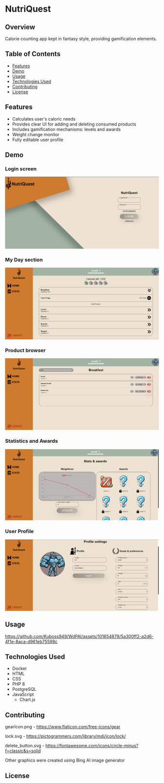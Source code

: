 # NutriQuest

## Overview

Calorie counting app kept in fantasy style, providing gamification elements.

## Table of Contents

- [Features](#features)
- [Demo](#demo)
- [Usage](#usage)
- [Technologies Used](#technologies-used)
- [Contributing](#contributing)
- [License](#license)

## Features


- Calculates user's caloric needs
- Provides clear UI for adding and deleting consumed products
- Includes gamification mechanisms: levels and awards
- Weight change monitor
- Fully editable user profile

## Demo

### Login screen
![alt text](https://github.com/Kuboss949/WdPAI/blob/Database/demo/Zrzut%20ekranu%202024-01-19%20204141.png?raw=true)
### My Day section
![alt text](https://github.com/Kuboss949/WdPAI/blob/Database/demo/Zrzut%20ekranu%202024-01-19%20204420.png?raw=true)
### Product browser
![alt text](https://github.com/Kuboss949/WdPAI/blob/Database/demo/Zrzut%20ekranu%202024-01-19%20204704.png?raw=true)
### Statistics and Awards
![alt text](https://github.com/Kuboss949/WdPAI/blob/Database/demo/Zrzut%20ekranu%202024-01-19%20205032.png?raw=true)
### User Profile
![alt text](https://github.com/Kuboss949/WdPAI/blob/Database/demo/Zrzut%20ekranu%202024-01-19%20205113.png?raw=true)

## Usage

https://github.com/Kuboss949/WdPAI/assets/101654879/5a300ff2-a2d6-4f1e-8aca-d961eb75598c



## Technologies Used

- Docker
- HTML
- CSS
- PHP 8
- PostgreSQL
- JavaScript
  - Chart.js

## Contributing

gearIcon.png - https://www.flaticon.com/free-icons/gear

lock.svg - https://pictogrammers.com/library/mdi/icon/lock/

delete_button.svg - https://fontawesome.com/icons/circle-minus?f=classic&s=solid

Other graphics were created using Bing AI image generator

## License


